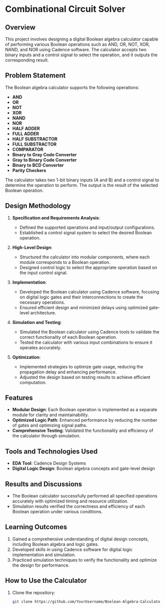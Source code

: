 
# Combinational Circuit Solver

## Overview
This project involves designing a digital Boolean algebra calculator capable of performing various Boolean operations such as AND, OR, NOT, XOR, NAND, and NOR using Cadence software. The calculator accepts two binary inputs and a control signal to select the operation, and it outputs the corresponding result.

## Problem Statement
The Boolean algebra calculator supports the following operations: 
- **AND**
- **OR**
- **NOT**
- **XOR**
- **NAND**
- **NOR**
- **HALF ADDER**
- **FULL ADDER**
- **HALF SUBSTRACTOR**
- **FULL SUBSTRACTOR**
- **COMPARATOR**
- **Binary to Gray Code Converter**
- **Gray to Binary Code Converter**
- **Binary to BCD Converter**
- **Parity Checkers**


The calculator takes two 1-bit binary inputs (A and B) and a control signal to determine the operation to perform. The output is the result of the selected Boolean operation.

## Design Methodology

1. **Specification and Requirements Analysis**:
   - Defined the supported operations and input/output configurations.
   - Established a control signal system to select the desired Boolean operation.

2. **High-Level Design**:
   - Structured the calculator into modular components, where each module corresponds to a Boolean operation.
   - Designed control logic to select the appropriate operation based on the input control signal.

3. **Implementation**:
   - Developed the Boolean calculator using Cadence software, focusing on digital logic gates and their interconnections to create the necessary operations.
   - Ensured efficient design and minimized delays using optimized gate-level architecture.

4. **Simulation and Testing**:
   - Simulated the Boolean calculator using Cadence tools to validate the correct functionality of each Boolean operation.
   - Tested the calculator with various input combinations to ensure it operates accurately.

5. **Optimization**:
   - Implemented strategies to optimize gate usage, reducing the propagation delay and enhancing performance.
   - Adjusted the design based on testing results to achieve efficient computation.

## Features
- **Modular Design**: Each Boolean operation is implemented as a separate module for clarity and maintainability.
- **Optimized Logic Path**: Enhanced performance by reducing the number of gates and optimizing signal paths.
- **Comprehensive Testing**: Validated the functionality and efficiency of the calculator through simulation.

## Tools and Technologies Used
- **EDA Tool**: Cadence Design Systems
- **Digital Logic Design**: Boolean algebra concepts and gate-level design

## Results and Discussions
- The Boolean calculator successfully performed all specified operations accurately with optimized timing and resource utilization.
- Simulation results verified the correctness and efficiency of each Boolean operation under various conditions.

## Learning Outcomes
1. Gained a comprehensive understanding of digital design concepts, including Boolean algebra and logic gates.
2. Developed skills in using Cadence software for digital logic implementation and simulation.
3. Practiced simulation techniques to verify the functionality and optimize the design for performance.

## How to Use the Calculator
1. Clone the repository:
   ```bash
   git clone https://github.com/YourUsername/Boolean-Algebra-Calculator.git
